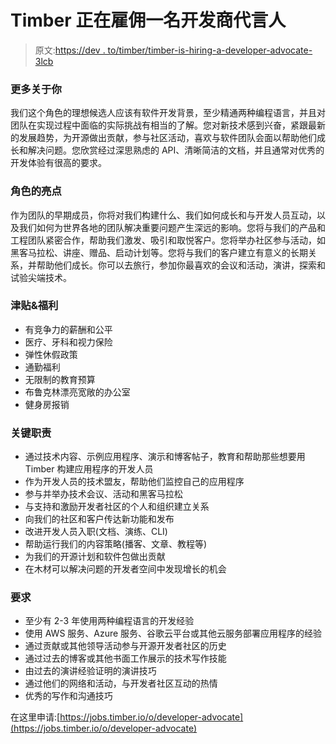 # Timber 正在雇佣一名开发商代言人

> 原文:[https://dev . to/timber/timber-is-hiring-a-developer-advocate-3lcb](https://dev.to/timber/timber-is-hiring-a-developer-advocate-3lcb)

### 更多关于你

我们这个角色的理想候选人应该有软件开发背景，至少精通两种编程语言，并且对团队在实现过程中面临的实际挑战有相当的了解。您对新技术感到兴奋，紧跟最新的发展趋势，为开源做出贡献，参与社区活动，喜欢与软件团队会面以帮助他们成长和解决问题。您欣赏经过深思熟虑的 API、清晰简洁的文档，并且通常对优秀的开发体验有很高的要求。

### 角色的亮点

作为团队的早期成员，你将对我们构建什么、我们如何成长和与开发人员互动，以及我们如何为世界各地的团队解决重要问题产生深远的影响。您将与我们的产品和工程团队紧密合作，帮助我们激发、吸引和取悦客户。您将举办社区参与活动，如黑客马拉松、讲座、赠品、启动计划等。您将与我们的客户建立有意义的长期关系，并帮助他们成长。你可以去旅行，参加你最喜欢的会议和活动，演讲，探索和试验尖端技术。

### 津贴&福利

*   有竞争力的薪酬和公平
*   医疗、牙科和视力保险
*   弹性休假政策
*   通勤福利
*   无限制的教育预算
*   布鲁克林漂亮宽敞的办公室
*   健身房报销

### 关键职责

*   通过技术内容、示例应用程序、演示和博客帖子，教育和帮助那些想要用 Timber 构建应用程序的开发人员
*   作为开发人员的技术盟友，帮助他们监控自己的应用程序
*   参与并举办技术会议、活动和黑客马拉松
*   与支持和激励开发者社区的个人和组织建立关系
*   向我们的社区和客户传达新功能和发布
*   改进开发人员入职(文档、演练、CLI)
*   帮助运行我们的内容策略(播客、文章、教程等)
*   为我们的开源计划和软件包做出贡献
*   在木材可以解决问题的开发者空间中发现增长的机会

### 要求

*   至少有 2-3 年使用两种编程语言的开发经验
*   使用 AWS 服务、Azure 服务、谷歌云平台或其他云服务部署应用程序的经验
*   通过贡献或其他领导活动参与开源开发者社区的历史
*   通过过去的博客或其他书面工作展示的技术写作技能
*   由过去的演讲经验证明的演讲技巧
*   通过他们的网络和活动，与开发者社区互动的热情
*   优秀的写作和沟通技巧

在这里申请:[https://jobs.timber.io/o/developer-advocate](https://jobs.timber.io/o/developer-advocate)